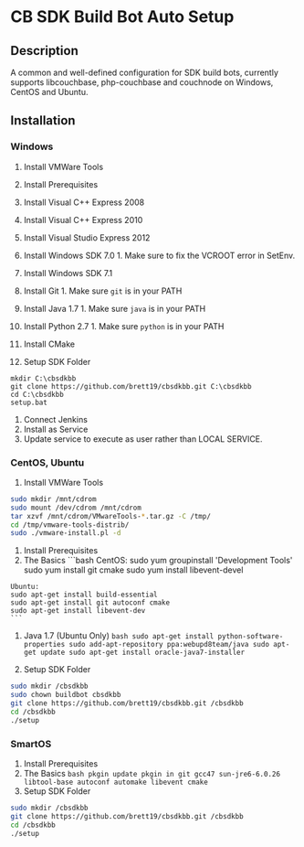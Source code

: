 # CB SDK Build Bot Auto Setup

## Description
A common and well-defined configuration for SDK build
bots, currently supports libcouchbase, php-couchbase
and couchnode on Windows, CentOS and Ubuntu.

## Installation

### Windows

1. Install VMWare Tools
1. Install Prerequisites
  1. Install Visual C++ Express 2008
  1. Install Visual C++ Express 2010
  1. Install Visual Studio Express 2012
  1. Install Windows SDK 7.0
    1. Make sure to fix the VCROOT error in SetEnv.
  1. Install Windows SDK 7.1
  1. Install Git
    1. Make sure `git` is in your PATH
  1. Install Java 1.7
    1. Make sure `java` is in your PATH
  1. Install Python 2.7
    1. Make sure `python` is in your PATH
  1. Install CMake

1. Setup SDK Folder
  ```batch
  mkdir C:\cbsdkbb
  git clone https://github.com/brett19/cbsdkbb.git C:\cbsdkbb
  cd C:\cbsdkbb
  setup.bat
  ```

1. Connect Jenkins
  1. Install as Service
  1. Update service to execute as user rather than LOCAL SERVICE.

### CentOS, Ubuntu

1. Install VMWare Tools
  ```bash
  sudo mkdir /mnt/cdrom
  sudo mount /dev/cdrom /mnt/cdrom
  tar xzvf /mnt/cdrom/VMwareTools-*.tar.gz -C /tmp/
  cd /tmp/vmware-tools-distrib/
  sudo ./vmware-install.pl -d
  ```

1. Install Prerequisites
  1. The Basics
    ```bash
    CentOS:
    sudo yum groupinstall 'Development Tools'
    sudo yum install git cmake
    sudo yum install libevent-devel

    Ubuntu:
    sudo apt-get install build-essential
    sudo apt-get install git autoconf cmake
    sudo apt-get install libevent-dev
    ```

  1. Java 1.7 (Ubuntu Only)
    ```bash
    sudo apt-get install python-software-properties
    sudo add-apt-repository ppa:webupd8team/java
    sudo apt-get update
    sudo apt-get install oracle-java7-installer
    ```

1. Setup SDK Folder
  ```bash
  sudo mkdir /cbsdkbb
  sudo chown buildbot cbsdkbb
  git clone https://github.com/brett19/cbsdkbb.git /cbsdkbb
  cd /cbsdkbb
  ./setup
  ```

### SmartOS

1. Install Prerequisites
  1. The Basics
    ```bash
    pkgin update
    pkgin in git gcc47 sun-jre6-6.0.26 libtool-base autoconf automake libevent cmake
    ```
1. Setup SDK Folder
  ```bash
  sudo mkdir /cbsdkbb
  git clone https://github.com/brett19/cbsdkbb.git /cbsdkbb
  cd /cbsdkbb
  ./setup
  ```

